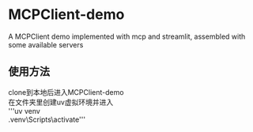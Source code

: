 # MCPClient-demo
A MCPClient demo implemented with mcp and streamlit, assembled with some available servers

## 使用方法
clone到本地后进入MCPClient-demo  
在文件夹里创建uv虚拟环境并进入  
'''uv venv  
.venv\Scripts\activate'''  

